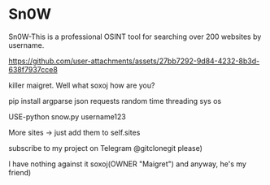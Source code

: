 # Sn0W

Sn0W-This is a professional OSINT tool for searching over 200 websites by username.



https://github.com/user-attachments/assets/27bb7292-9d84-4232-8b3d-638f7937cce8



killer maigret. Well what soxoj how are you?

pip install  argparse json requests random time threading sys os


USE-python snow.py username123 




More sites → just add them to self.sites


subscribe to my project on Telegram @gitclonegit please)


I have nothing against it soxoj(OWNER "Maigret") and anyway, he's my friend)

